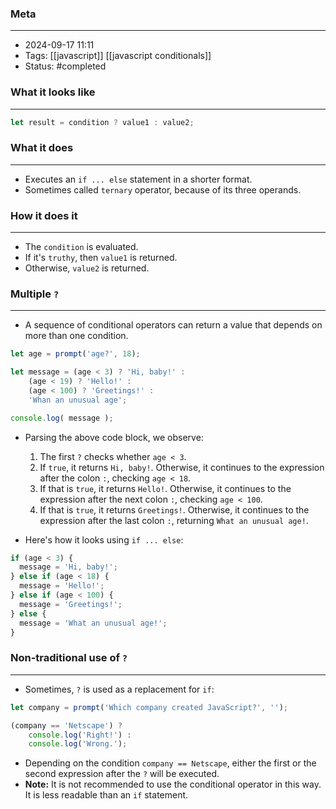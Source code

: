 ### Meta
- - -
- 2024-09-17 11:11
- Tags: [[javascript]] [[javascript conditionals]]
- Status: #completed 

### What it looks like
- - -
```JavaScript file:app.js
let result = condition ? value1 : value2;
```

### What it does
- - -
-  Executes an `if ... else` statement in a shorter format.
- Sometimes called `ternary` operator, because of its three operands.

### How it does it
---
- The `condition` is evaluated.
- If it's `truthy`, then `value1` is returned.
- Otherwise, `value2` is returned.

### Multiple `?`
- - -
- A sequence of conditional operators can return a value that depends on more than one condition.

```JavaScript file:app.js
let age = prompt('age?', 18);

let message = (age < 3) ? 'Hi, baby!' :
	(age < 19) ? 'Hello!' :
	(age < 100) ? 'Greetings!' :
	'Whan an unusual age';

console.log( message );
```

- Parsing the above code block, we observe:
	1) The first `?` checks whether `age < 3`.
	2) If `true`, it returns `Hi, baby!`. Otherwise, it continues to the expression after the colon `:`, checking `age < 18`.
	3) If that is `true`, it returns `Hello!`. Otherwise, it continues to the expression after the next colon `:`, checking `age < 100`.
	4) If that is `true`, it returns `Greetings!`. Otherwise, it continues to the expression after the last colon `:`, returning `What an unusual age!`.

- Here's how it looks using `if ... else`:

```JavaScript file:app.js
if (age < 3) {
  message = 'Hi, baby!';
} else if (age < 18) {
  message = 'Hello!';
} else if (age < 100) {
  message = 'Greetings!';
} else {
  message = 'What an unusual age!';
}
```

### Non-traditional use of `?`
- - -
- Sometimes, `?` is used as a replacement for `if`:

```JavaScript file:app.js
let company = prompt('Which company created JavaScript?', '');

(company == 'Netscape') ?
	console.log('Right!') :
	console.log('Wrong.');
```

- Depending on the condition `company == Netscape`, either the first or the second expression after the `?` will be executed.
- **Note:** It is not recommended to use the conditional operator in this way. It is less readable than an `if` statement.